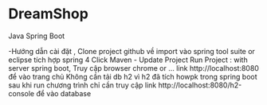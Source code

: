 # DreamShop
Java Spring Boot

-Hướng dẫn cài đặt ,
Clone project github về import vào spring tool suite or eclipse tích hợp spring 4 
Click Maven - Update Project
Run Project : with server spring boot,
Truy cập browser chrome or ... link http://localhost:8080 để vào trang chủ
Không cần tải db h2 vì h2 đã tích howpk trong  spring boot sau khi run chương trình chỉ cần truy cập link  http://localhost:8080/h2-console để vào database
